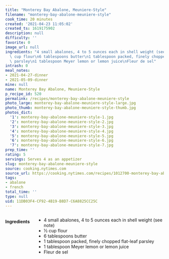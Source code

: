 ```yaml
---
title: "Monterey Bay Abalone, Meuniere-Style"
filename: "monterey-bay-abalone-meuniere-style"
cook_time: 20 minutes
created: '2021-04-23 11:05:02'
created_ts: 1619175902
description: null
difficulty: ''
favorite: 0
image_url: null
ingredients: "4 small abalones, 4 to 5 ounces each in shell weight (see note)\n\xBD\
  \ cup flour\n6 tablespoons butter\n1 tablespoon packed, finely chopped flat-leaf\
  \ parsley\n1 tablespoon Meyer lemon or lemon juice\nFleur de sel"
intrash: 0
meal_notes:
- 2021-04-27-dinner
- 2021-05-09-dinner
mine: null
name: Monterey Bay Abalone, Meuniere-Style
p_recipe_id: 520
permalink: /recipes/monterey-bay-abalone-meuniere-style
photo_large: monterey-bay-abalone-meuniere-style-large.jpg
photo_thumb: monterey-bay-abalone-meuniere-style-thumb.jpg
photos_dict:
  '1': monterey-bay-abalone-meuniere-style-1.jpg
  '2': monterey-bay-abalone-meuniere-style-2.jpg
  '3': monterey-bay-abalone-meuniere-style-3.jpg
  '4': monterey-bay-abalone-meuniere-style-4.jpg
  '5': monterey-bay-abalone-meuniere-style-5.jpg
  '6': monterey-bay-abalone-meuniere-style-6.jpg
  '7': monterey-bay-abalone-meuniere-style-7.jpg
prep_time: ''
rating: 5
servings: Serves 4 as an appetizer
slug: monterey-bay-abalone-meuniere-style
source: cooking.nytimes.com
source_url: https://cooking.nytimes.com/recipes/1012700-monterey-bay-abalone-meuniere-style?smid=ck-recipe-iOS-share
tags:
- abalone
- french
total_time: ''
type: null
uid: 11DB03F4-CF92-4B19-B8D7-C6A8825CC25C
---
```

<div class="large-8 medium-7 columns" id="writeup">	</div><!-- #writeup -->
</div><!-- #row-one -->
<div class="row" id="row-two">	<div class="medium-4 small-5 columns" id="ingredients"><h4>Ingredients</h4><div class="box box-ingredients content"><ul>
<li>4 small abalones, 4 to 5 ounces each in shell weight (see note)</li>
<li>½ cup flour</li>
<li>6 tablespoons butter</li>
<li>1 tablespoon packed, finely chopped flat-leaf parsley</li>
<li>1 tablespoon Meyer lemon or lemon juice</li>
<li>Fleur de sel</li>
</ul>
</div>	</div>	<div class="medium-6 small-7 columns" id="directions">	</div>